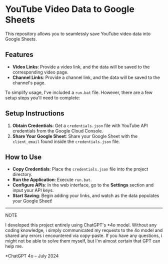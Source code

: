 # YouTube Video Data to Google Sheets

This repository allows you to seamlessly save YouTube video data into Google Sheets.

## Features

- **Video Links**: Provide a video link, and the data will be saved to the corresponding video page.
- **Channel Links**: Provide a channel link, and the data will be saved to the channel's page.

To simplify usage, I've included a `run.bat` file. However, there are a few setup steps you'll need to complete:

## Setup Instructions

1. **Obtain Credentials**: Get a `credentials.json` file with YouTube API credentials from the Google Cloud Console.
2. **Share Your Google Sheet**: Share your Google Sheet with the `client_email` found inside the `credentials.json` file.

## How to Use

- **Copy Credentials**: Place the `credentials.json` file into the project directory.
- **Run the Application**: Execute `run.bat`.
- **Configure APIs**: In the web interface, go to the **Settings** section and input your API keys.
- **Start Saving**: Begin adding your links, and watch as the data populates your Google Sheet!

---

NOTE

I developed this project entirely using ChatGPT's *4o model. Without any coding knowledge,
i simply communicated my requests to the 4o model and shared any errors i encountered via copy-paste.
If you have any questions, i might not be able to solve them myself, but I'm almost certain that GPT can help me.

  *ChatGPT 4o – July 2024
